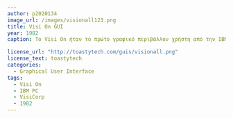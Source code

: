 ```yaml
---
author: p2020134
image_url: /images/visionall123.png
title: Visi On GUI 
year: 1982 
caption: Το Visi On ήταν το πρώτο γραφικό περιβάλλον χρήστη από την IBM PC.  Παρουσιάστηκε για πρώτη φορά από τη VisiCorp το Φθινόπωρο Comdex του 1982 και κυκλοφόρησε στα τέλη του 1983, λίγο πριν από το Apple Macintosh, πριν από την κυκλοφορία των Microsoft Windows κατά αρκετά χρόνια.

license_url: "http://toastytech.com/guis/visionall.png" 
license_text: toastytech 
categories:
  - Graphical User Interface 
tags:
  - Visi On 
  - IBM PC
  - VisiCorp
  - 1982
---
```

